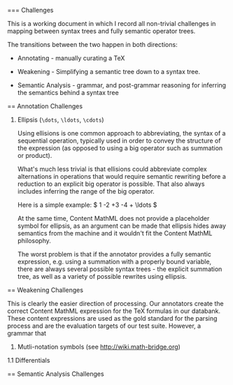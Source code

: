 === Challenges

This is a working document in which I record all non-trivial challenges in mapping between syntax trees and fully semantic operator trees.

The transitions between the two happen in both directions:
 
* Annotating - manually curating a TeX 
 
* Weakening - Simplifying a semantic tree down to a syntax tree.

* Semantic Analysis - grammar, and post-grammar reasoning for inferring the semantics behind a syntax tree
 
== Annotation Challenges

1. Ellipsis (```\dots```, ```\ldots```, ```\cdots```)

    Using ellisions is one common approach to abbreviating, the syntax of a sequential operation, typically used in order to convey the structure of the expression (as opposed to using a big operator such as summation or product).

    What's much less trivial is that ellisions could abbreviate complex alternations in operations that would require semantic rewriting before a reduction to an explicit big operator is possible. That also always includes inferring the range of the big operator.

    Here is a simple example: $ 1 -2 +3 -4 + \ldots $

    At the same time, Content MathML does not provide a placeholder symbol for ellipsis, as an argument can be made that ellipsis hides away semantics from the machine and it wouldn't fit the Content MathML philosophy.

    The worst problem is that if the annotator provides a fully semantic expression, e.g. using a summation with a properly bound variable, there are always several possible syntax trees - the explicit summation tree, as well as a variety of possible rewrites using ellipsis.


== Weakening Challenges

This is clearly the easier direction of processing. Our annotators create the correct Content MathML expression for the TeX formulas in our databank. These content expressions are used as the gold standard for the parsing process and are the evaluation targets of our test suite. However, a grammar that 

1. Mutli-notation symbols (see http://wiki.math-bridge.org)

  1.1 Differentials

== Semantic Analysis Challenges